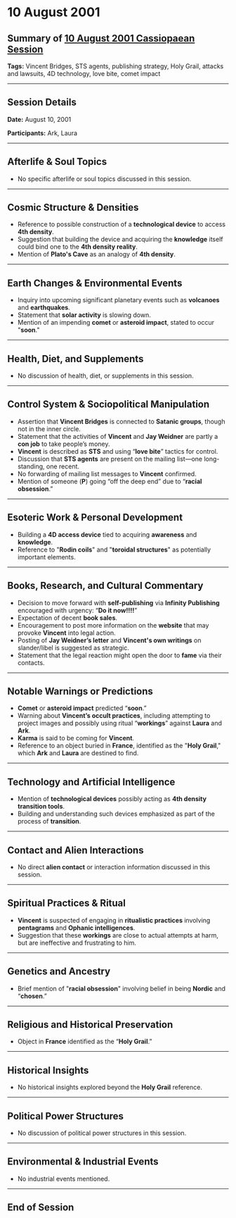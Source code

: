 # 10 August 2001

## Summary of [10 August 2001 Cassiopaean Session](https://cassiopaea.org/forum/threads/session-10-august-2001.18636/)

**Tags:** Vincent Bridges, STS agents, publishing strategy, Holy Grail, attacks and lawsuits, 4D technology, love bite, comet impact

---

## Session Details

**Date:** August 10, 2001

**Participants:** Ark, Laura

---

## Afterlife & Soul Topics

- No specific afterlife or soul topics discussed in this session.

---

## Cosmic Structure & Densities

- Reference to possible construction of a **technological device** to access **4th density**.
- Suggestion that building the device and acquiring the **knowledge** itself could bind one to the **4th density reality**.
- Mention of **Plato's Cave** as an analogy of **4th density**.

---

## Earth Changes & Environmental Events

- Inquiry into upcoming significant planetary events such as **volcanoes** and **earthquakes**.
- Statement that **solar activity** is slowing down.
- Mention of an impending **comet** or **asteroid impact**, stated to occur "**soon**."

---

## Health, Diet, and Supplements

- No discussion of health, diet, or supplements in this session.

---

## Control System & Sociopolitical Manipulation

- Assertion that **Vincent Bridges** is connected to **Satanic groups**, though not in the inner circle.
- Statement that the activities of **Vincent** and **Jay Weidner** are partly a **con job** to take people’s money.
- **Vincent** is described as **STS** and using “**love bite**” tactics for control.
- Discussion that **STS agents** are present on the mailing list—one long-standing, one recent.
- No forwarding of mailing list messages to **Vincent** confirmed.
- Mention of someone (**P**) going “off the deep end” due to “**racial obsession**.”

---

## Esoteric Work & Personal Development

- Building a **4D access device** tied to acquiring **awareness** and **knowledge**.
- Reference to "**Rodin coils**" and "**toroidal structures**" as potentially important elements.

---

## Books, Research, and Cultural Commentary

- Decision to move forward with **self-publishing** via **Infinity Publishing** encouraged with urgency: “**Do it now!!!!**”
- Expectation of decent **book sales**.
- Encouragement to post more information on the **website** that may provoke **Vincent** into legal action.
- Posting of **Jay Weidner’s letter** and **Vincent's own writings** on slander/libel is suggested as strategic.
- Statement that the legal reaction might open the door to **fame** via their contacts.

---

## Notable Warnings or Predictions

- **Comet** or **asteroid impact** predicted “**soon**.”
- Warning about **Vincent’s occult practices**, including attempting to project images and possibly using ritual “**workings**” against **Laura** and **Ark**.
- **Karma** is said to be coming for **Vincent**.
- Reference to an object buried in **France**, identified as the "**Holy Grail**," which **Ark** and **Laura** are destined to find.

---

## Technology and Artificial Intelligence

- Mention of **technological devices** possibly acting as **4th density transition tools**.
- Building and understanding such devices emphasized as part of the process of **transition**.

---

## Contact and Alien Interactions

- No direct **alien contact** or interaction information discussed in this session.

---

## Spiritual Practices & Ritual

- **Vincent** is suspected of engaging in **ritualistic practices** involving **pentagrams** and **Ophanic intelligences**.
- Suggestion that these **workings** are close to actual attempts at harm, but are ineffective and frustrating to him.

---

## Genetics and Ancestry

- Brief mention of "**racial obsession**" involving belief in being **Nordic** and “**chosen**.”

---

## Religious and Historical Preservation

- Object in **France** identified as the “**Holy Grail**.”

---

## Historical Insights

- No historical insights explored beyond the **Holy Grail** reference.

---

## Political Power Structures

- No discussion of political power structures in this session.

---

## Environmental & Industrial Events

- No industrial events mentioned.

---

## End of Session